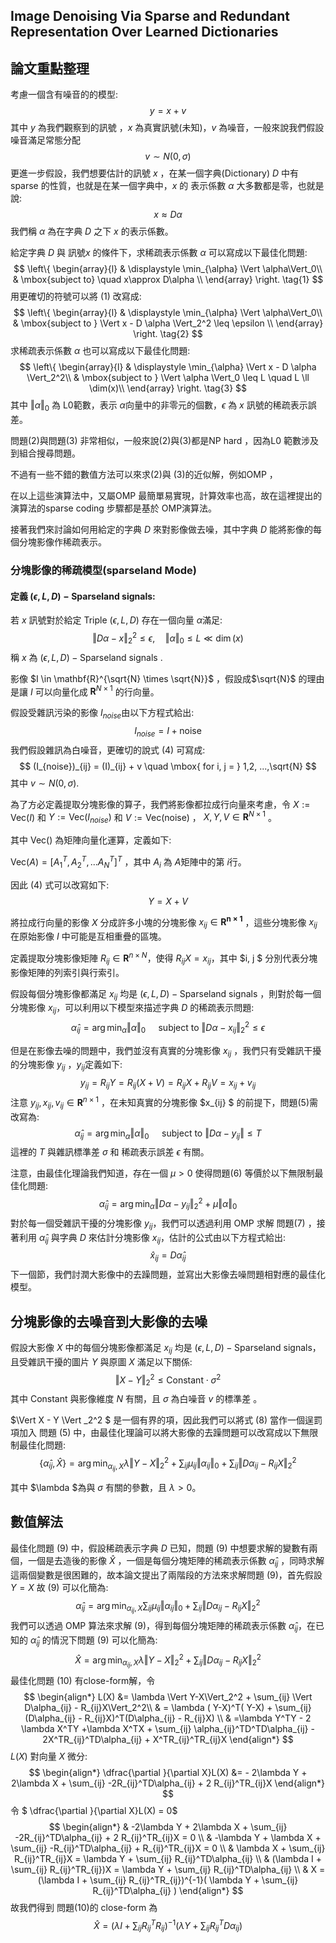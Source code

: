 ## Image Denoising Via Sparse and Redundant Representation Over Learned Dictionaries 

## 論文重點整理

考慮一個含有噪音的的模型:
$$
y =  x + v   
$$
其中 $y$ 為我們觀察到的訊號 ，$x$ 為真實訊號(未知)，$v$ 為噪音，一般來說我們假設噪音滿足常態分配
$$
v \sim N(0, \sigma)
$$
更進一步假設，我們想要估計的訊號 $x$ ，在某一個字典(Dictionary)  $D$ 中有sparse 的性質，也就是在某一個字典中，$x$ 的 表示係數 $\alpha$ 大多數都是零，也就是說:
$$
x \approx D \alpha
$$
我們稱 $\alpha$  為在字典 $D$ 之下 $x$ 的表示係數。

給定字典 $D$ 與 訊號$x$ 的條件下，求稀疏表示係數 $\alpha$  可以寫成以下最佳化問題:
$$
\left\{ \begin{array}{l} 
& \displaystyle \min_{\alpha} \Vert \alpha\Vert_0\\
& \mbox{subject to} \quad x\approx D\alpha \\
\end{array} \right. \tag{1}
$$
用更確切的符號可以將 $(1)$ 改寫成:
$$
\left\{ \begin{array}{l} 
& \displaystyle \min_{\alpha} \Vert \alpha\Vert_0\\
& \mbox{subject to } \Vert x - D \alpha \Vert_2^2 \leq \epsilon \\
\end{array} \right. \tag{2}
$$
求稀疏表示係數 $\alpha$  也可以寫成以下最佳化問題:
$$
\left\{ \begin{array}{l} 
& \displaystyle \min_{\alpha} \Vert x - D \alpha \Vert_2^2\\
& \mbox{subject to } \Vert  \alpha \Vert_0 \leq L \quad L \ll \dim(x)\\
\end{array} \right. \tag{3}
$$
其中 $\Vert \alpha \Vert_0$ 為 L0範數，表示 $\alpha$向量中的非零元的個數，$\epsilon$ 為 $x$ 訊號的稀疏表示誤差。

問題$(2)$與問題$(3)$ 非常相似，一般來說$(2)$與$(3)$都是NP hard ，因為L0 範數涉及到組合搜尋問題。

不過有一些不錯的數值方法可以來求$(2)$與 $(3)$的近似解，例如OMP ，

在以上這些演算法中，又屬OMP 最簡單易實現，計算效率也高，故在這裡提出的演算法的sparse coding 步驟都是基於 OMP演算法。

接著我們來討論如何用給定的字典 $D$ 來對影像做去噪，其中字典 $D$ 能將影像的每個分塊影像作稀疏表示。

### 分塊影像的稀疏模型(sparseland Mode)

#### 定義 $(\epsilon, L, D) - \mbox{Sparseland signals}$:

若 $x$ 訊號對於給定 Triple $(\epsilon, L, D)$ 存在一個向量 $\alpha$滿足:
$$
\Vert  D \alpha - x\Vert_2^2 \leq \epsilon, \quad \Vert \alpha \Vert_0 \leq L \ll \dim(x)
$$
稱 $x$ 為 $(\epsilon, L, D) - \mbox{Sparseland signals}$ . 

 影像 $I \in \mathbf{R}^{\sqrt{N} \times \sqrt{N}}$ ，假設成$\sqrt{N}$ 的理由是讓 $I$ 可以向量化成 $\mathbf{R}^{N \times 1}$ 的行向量。

假設受雜訊污染的影像 $I_{noise}$由以下方程式給出:
$$
I_{noise} = I +  \mbox{noise} \tag{4}
$$
我們假設雜訊為白噪音，更確切的說式 $(4)$ 可寫成:
$$
(I_{noise})_{ij} = (I)_{ij} + v  \quad  \mbox{ for i, j = } 1,2, ...,\sqrt{N}
$$
其中 $v \sim N(0, \sigma)$.

為了方必定義提取分塊影像的算子，我們將影像都拉成行向量來考慮，令 $X  := \mbox{Vec} (I)$  和 $Y := \mbox{Vec}(I_{noise})$ 和 $V := \mbox{Vec}(\mbox{noise})$ ， $X , Y, V \in \mathbf{R}^{N \times 1}$ 。

其中 $\mbox{Vec}()$ 為矩陣向量化運算，定義如下:

$\mbox{Vec}(A) = [A_1^T, A_2^T, ... A_N^T]^T$ ，其中 $A_i$ 為 $A$矩陣中的第 $i$行。

因此 $(4)$ 式可以改寫如下:
$$
Y = X + V
$$


將拉成行向量的影像 $X$ 分成許多小塊的分塊影像 $x_{ij} \in \mathbf{R^{n\times 1}}$ ，這些分塊影像 $x_{ij}$ 在原始影像 $I$ 中可能是互相重疊的區塊。

定義提取分塊影像矩陣 $R_{ij}  \in \mathbf{R}^{n \times N}$，使得 $R_{ij}X = x_{ij}$，其中 $i, j $ 分別代表分塊影像矩陣的列索引與行索引。

假設每個分塊影像都滿足 $x_{ij}$ 均是 $(\epsilon, L, D) - \mbox{Sparseland signals}$ ，則對於每一個分塊影像 $x_{ij}$，可以利用以下模型來描述字典 $D$ 的稀疏表示問題:
$$
\hat{\alpha}_{ij} = \arg \min_\alpha \Vert \alpha \Vert_0  \quad  \mbox{   subject to   }  \Vert D \alpha  - x_{ij}\Vert_2^2 \leq \epsilon\tag{5}
$$

但是在影像去噪的問題中，我們並沒有真實的分塊影像 $x_{ij}$ ，我們只有受雜訊干擾的分塊影像 $y_{ij}$ ，$y_{ij}$定義如下:
$$
y_{ij} = R_{ij}Y =  R_{ij}(X +V) = R_{ij}X + R_{ij}V= x_{ij} + v_{ij}
$$
注意 $y_{ij}, x_{ij}, v_{ij} \in \mathbf{R}^{n \times 1}$ ，在未知真實的分塊影像 $x_{ij} $ 的前提下，問題$(5)$需改寫為:
$$
\hat{\alpha}_{ij} = \arg \min_\alpha \Vert \alpha \Vert_0  \quad  \mbox{   subject to   }  \Vert D \alpha - y_{ij} \Vert \leq T \tag{6}
$$
這裡的 $T$ 與雜訊標準差 $\sigma$ 和 稀疏表示誤差 $\epsilon$ 有關。

注意，由最佳化理論我們知道，存在一個  $\mu > 0$ 使得問題$(6)$ 等價於以下無限制最佳化問題:
$$
\hat{\alpha}_{ij} = \arg \min_\alpha \Vert D\alpha - y_{ij} \Vert_2^2 + \mu \Vert \alpha \Vert_0   \tag{7}
$$
對於每一個受雜訊干擾的分塊影像 $y_{ij}$，我們可以透過利用 OMP 求解 問題$(7)$  ，接著利用  $\hat{\alpha}_{ij}$ 與字典 $D$ 來估計分塊影像 $x_{ij}$，估計的公式由以下方程式給出:
$$
\hat{x}_{ij} = D \hat{\alpha}_{ij}
$$
下一個節，我們討潤大影像中的去躁問題，並寫出大影像去噪問題相對應的最佳化模型。

## 分塊影像的去噪音到大影像的去噪

假設大影像 $X$ 中的每個分塊影像都滿足 $x_{ij}$ 均是 $(\epsilon, L, D) - \mbox{Sparseland signals}$，且受雜訊干擾的圖片 $Y$ 與原圖 $X$ 滿足以下關係:
$$
\Vert X - Y \Vert _2^2 \leq \mbox{Constant} \cdot \sigma^2 \tag{8}
$$
其中 $\mbox{Constant}$ 與影像維度 $N$ 有關，且 $\sigma$ 為白噪音 $v$ 的標準差 。

$\Vert X - Y \Vert _2^2 $ 是一個有界的項，因此我們可以將式 $(8)$ 當作一個逞罰項加入 問題 $(5)$ 中，由最佳化理論可以將大影像的去躁問題可以改寫成以下無限制最佳化問題:
$$
\{ \hat{\alpha}_{ij}, \hat{X}\} =  \arg \min_{\alpha_{ij}, X} \lambda \Vert Y-X\Vert_2^2+ \sum_{ij}\mu_{ij} \Vert \alpha_{ij}\Vert_0 + \sum_{ij} \Vert D\alpha_{ij} - R_{ij}X\Vert_2^2 \tag{9}
$$

其中  $\lambda $為與 $\sigma$ 有關的參數，且 $\lambda > 0$。

## 數值解法

最佳化問題 $(9)$ 中，假設稀疏表示字典 $D$ 已知，問題 $(9)$ 中想要求解的變數有兩個，一個是去造後的影像 $\hat{X}$ ，一個是每個分塊矩陣的稀疏表示係數 $\hat{\alpha}_{ij}$ ，同時求解這兩個變數是很困難的，故本論文提出了兩階段的方法來求解問題 $(9)$，首先假設 $Y = X$ 故 $(9)$ 可以化簡為:
$$
\hat{\alpha}_{ij} =  \arg \min_{\alpha_{ij}, X}  \sum_{ij}\mu_{ij} \Vert \alpha_{ij}\Vert_0 + \sum_{ij} \Vert D\alpha_{ij} - R_{ij}X\Vert_2^2 \tag{10}
$$
我們可以透過 OMP 算法來求解 $(9)$，得到每個分塊矩陣的稀疏表示係數 $\hat{\alpha}_{ij}$，在已知的  $\hat{\alpha}_{ij}$ 的情況下問題 $(9)$ 可以化簡為:
$$
\hat{X} =  \arg \min_{\alpha_{ij}, X} \lambda \Vert Y-X\Vert_2^2 + \sum_{ij} \Vert D\alpha_{ij} - R_{ij}X\Vert_2^2 \tag{11}
$$
最佳化問題 $(10)$ 有close-form解，令
$$
\begin{align*}
L(X) &= \lambda \Vert Y-X\Vert_2^2 + \sum_{ij} \Vert D\alpha_{ij} - R_{ij}X\Vert_2^2\\
& =  \lambda ( Y-X)^T( Y-X) +  \sum_{ij}  (D\alpha_{ij} - R_{ij}X)^T(D\alpha_{ij} - R_{ij}X) \\
& =\lambda Y^TY - 2 \lambda X^TY +\lambda X^TX +  \sum_{ij} \alpha_{ij}^TD^TD\alpha_{ij} - 2X^TR_{ij}^TD\alpha_{ij} + X^TR_{ij}^TR_{ij}X
\end{align*}
$$
$L(X)​$ 對向量 $X​$ 微分:
$$
\begin{align*}
\dfrac{\partial }{\partial X}L(X) &= - 2\lambda Y + 2\lambda X +  \sum_{ij}  -2R_{ij}^TD\alpha_{ij}  + 2 R_{ij}^TR_{ij}X
\end{align*}
$$
令 $  \dfrac{\partial }{\partial X}L(X)  = 0$
$$
\begin{align*}
 & -2\lambda Y + 2\lambda X +  \sum_{ij}  -2R_{ij}^TD\alpha_{ij}  + 2 R_{ij}^TR_{ij}X = 0 \\
 & -\lambda Y + \lambda X +  \sum_{ij}  -R_{ij}^TD\alpha_{ij}  +  R_{ij}^TR_{ij}X = 0 \\
 &  \lambda X +  \sum_{ij}   R_{ij}^TR_{ij}X = \lambda Y + \sum_{ij}  R_{ij}^TD\alpha_{ij} \\
 & (\lambda I + \sum_{ij}   R_{ij}^TR_{ij})X =  \lambda Y + \sum_{ij}  R_{ij}^TD\alpha_{ij} \\
&  X =  (\lambda I + \sum_{ij}   R_{ij}^TR_{ij})^{-1}( \lambda Y + \sum_{ij}  R_{ij}^TD\alpha_{ij} )
\end{align*}
$$
故我們得到 問題$(10)$的 close-form 為
$$
\hat{X} =  (\lambda I+ \sum_{ij}   R_{ij}^TR_{ij})^{-1}( \lambda Y + \sum_{ij}  R_{ij}^TD\alpha_{ij} )
$$


